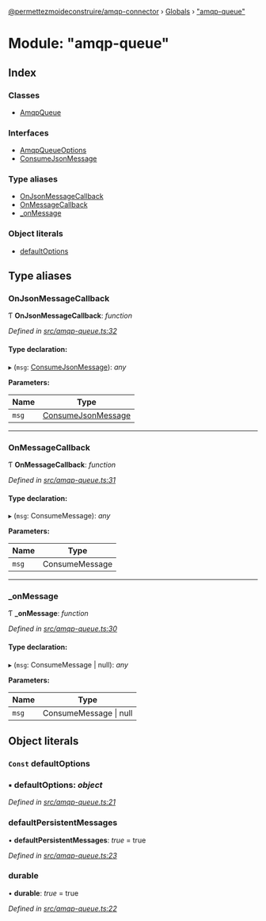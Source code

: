 [@permettezmoideconstruire/amqp-connector](../README.md) › [Globals](../globals.md) › ["amqp-queue"](_amqp_queue_.md)

# Module: "amqp-queue"

## Index

### Classes

* [AmqpQueue](../classes/_amqp_queue_.amqpqueue.md)

### Interfaces

* [AmqpQueueOptions](../interfaces/_amqp_queue_.amqpqueueoptions.md)
* [ConsumeJsonMessage](../interfaces/_amqp_queue_.consumejsonmessage.md)

### Type aliases

* [OnJsonMessageCallback](_amqp_queue_.md#onjsonmessagecallback)
* [OnMessageCallback](_amqp_queue_.md#onmessagecallback)
* [_onMessage](_amqp_queue_.md#_onmessage)

### Object literals

* [defaultOptions](_amqp_queue_.md#const-defaultoptions)

## Type aliases

###  OnJsonMessageCallback

Ƭ **OnJsonMessageCallback**: *function*

*Defined in [src/amqp-queue.ts:32](https://github.com/permettez-moi-de-construire/amqp-connector/blob/3742247/src/amqp-queue.ts#L32)*

#### Type declaration:

▸ (`msg`: [ConsumeJsonMessage](../interfaces/_amqp_queue_.consumejsonmessage.md)): *any*

**Parameters:**

Name | Type |
------ | ------ |
`msg` | [ConsumeJsonMessage](../interfaces/_amqp_queue_.consumejsonmessage.md) |

___

###  OnMessageCallback

Ƭ **OnMessageCallback**: *function*

*Defined in [src/amqp-queue.ts:31](https://github.com/permettez-moi-de-construire/amqp-connector/blob/3742247/src/amqp-queue.ts#L31)*

#### Type declaration:

▸ (`msg`: ConsumeMessage): *any*

**Parameters:**

Name | Type |
------ | ------ |
`msg` | ConsumeMessage |

___

###  _onMessage

Ƭ **_onMessage**: *function*

*Defined in [src/amqp-queue.ts:30](https://github.com/permettez-moi-de-construire/amqp-connector/blob/3742247/src/amqp-queue.ts#L30)*

#### Type declaration:

▸ (`msg`: ConsumeMessage | null): *any*

**Parameters:**

Name | Type |
------ | ------ |
`msg` | ConsumeMessage &#124; null |

## Object literals

### `Const` defaultOptions

### ▪ **defaultOptions**: *object*

*Defined in [src/amqp-queue.ts:21](https://github.com/permettez-moi-de-construire/amqp-connector/blob/3742247/src/amqp-queue.ts#L21)*

###  defaultPersistentMessages

• **defaultPersistentMessages**: *true* = true

*Defined in [src/amqp-queue.ts:23](https://github.com/permettez-moi-de-construire/amqp-connector/blob/3742247/src/amqp-queue.ts#L23)*

###  durable

• **durable**: *true* = true

*Defined in [src/amqp-queue.ts:22](https://github.com/permettez-moi-de-construire/amqp-connector/blob/3742247/src/amqp-queue.ts#L22)*
